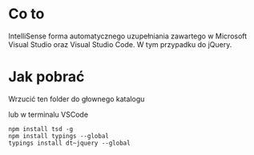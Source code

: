 # Co to
IntelliSense forma automatycznego uzupełniania zawartego w Microsoft Visual Studio oraz Visual Studio Code.
W tym przypadku do jQuery.

# Jak pobrać
Wrzucić ten folder do głownego katalogu

lub w terminalu VSCode
```
npm install tsd -g
npm install typings --global
typings install dt~jquery --global
```
